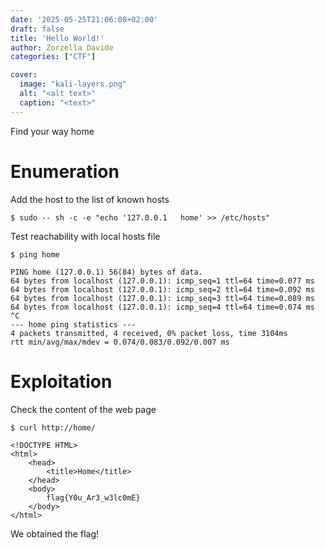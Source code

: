 ```yaml
---
date: '2025-05-25T21:06:08+02:00'
draft: false
title: 'Hello World!'
author: Zorzella Davide
categories: ["CTF"]

cover:
  image: "kali-layers.png"
  alt: "<alt text>"
  caption: "<text>"
---
```


Find your way home

# Enumeration

Add the host to the list of known hosts

```
$ sudo -- sh -c -e "echo '127.0.0.1   home' >> /etc/hosts"
```

Test reachability with local hosts file

```
$ ping home
```

```
PING home (127.0.0.1) 56(84) bytes of data.
64 bytes from localhost (127.0.0.1): icmp_seq=1 ttl=64 time=0.077 ms
64 bytes from localhost (127.0.0.1): icmp_seq=2 ttl=64 time=0.092 ms
64 bytes from localhost (127.0.0.1): icmp_seq=3 ttl=64 time=0.089 ms
64 bytes from localhost (127.0.0.1): icmp_seq=4 ttl=64 time=0.074 ms
^C
--- home ping statistics ---
4 packets transmitted, 4 received, 0% packet loss, time 3104ms
rtt min/avg/max/mdev = 0.074/0.083/0.092/0.007 ms
```

# Exploitation

Check the content of the web page

```
$ curl http://home/
```

```
<!DOCTYPE HTML>
<html>
    <head>
        <title>Home</title>
    </head>
    <body>
        flag{Y0u_Ar3_w3lc0mE}
    </body>
</html>
```

We obtained the flag!